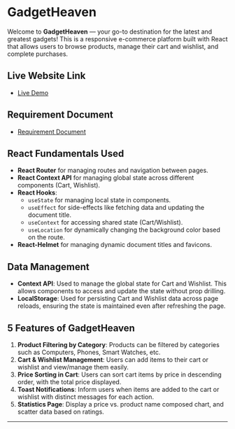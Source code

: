 # GadgetHeaven

Welcome to **GadgetHeaven** — your go-to destination for the latest and greatest gadgets! This is a responsive e-commerce platform built with React that allows users to browse products, manage their cart and wishlist, and complete purchases.

## Live Website Link
- [Live Demo](https://gadget-heaven-ii-shimul.netlify.app/)

## Requirement Document
- [Requirement Document](https://drive.google.com/file/d/1_92x3nq0A5k4kKESLJb-EoiRqU7UlfNJ/view)

## React Fundamentals Used
- **React Router** for managing routes and navigation between pages.
- **React Context API** for managing global state across different components (Cart, Wishlist).
- **React Hooks**:
  - `useState` for managing local state in components.
  - `useEffect` for side-effects like fetching data and updating the document title.
  - `useContext` for accessing shared state (Cart/Wishlist).
  - `useLocation` for dynamically changing the background color based on the route.
- **React-Helmet** for managing dynamic document titles and favicons.
  
## Data Management
- **Context API**: Used to manage the global state for Cart and Wishlist. This allows components to access and update the state without prop drilling.
- **LocalStorage**: Used for persisting Cart and Wishlist data across page reloads, ensuring the state is maintained even after refreshing the page.

## 5 Features of GadgetHeaven
1. **Product Filtering by Category**: Products can be filtered by categories such as Computers, Phones, Smart Watches, etc.
2. **Cart & Wishlist Management**: Users can add items to their cart or wishlist and view/manage them easily.
3. **Price Sorting in Cart**: Users can sort cart items by price in descending order, with the total price displayed.
4. **Toast Notifications**: Inform users when items are added to the cart or wishlist with distinct messages for each action.
5. **Statistics Page**: Display a price vs. product name composed chart, and scatter data based on ratings.

---
